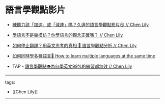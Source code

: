 # 語言學觀點影片


* [練聽力該「加速」或「減速」嗎？久違的語言學觀點影片😚 // Chen Lily](https://youtu.be/9mkwwnUgCzQ)
* [學語言不是靠模仿？你學語言的觀念正確嗎？ // Chen Lily](https://youtu.be/vor6a_1hlJM)
* [如何停止翻譯？用英文思考的真相 🧠 語言學觀點分析 // Chen Lily](https://youtu.be/WxYnyqgO77M)


* [如何同時學多種語言🤔 How to learn multiple languages at the same time](https://youtu.be/7AY6N-ALUNw)

* TAP - [語言學觀點👁為何學英文99%的練習都無效 // Chen Lily](https://youtu.be/jRjBUbxQ0O0)

---
tags:
  - [[Chen Lily]]

---